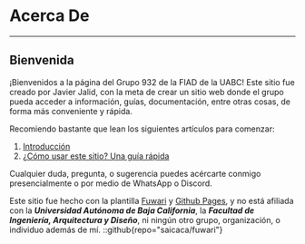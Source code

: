 # Acerca De
___
## Bienvenida
¡Bienvenidos a la página del Grupo 932 de la FIAD de la UABC!
Este sitio fue creado por Javier Jalid, con la meta de crear un sitio web donde el grupo pueda acceder a información, guías, documentación, entre otras cosas, de forma más conveniente y rápida.

Recomiendo bastante que lean los siguientes artículos para comenzar:
1. [Introducción](../posts/introduction/)
2. [¿Cómo usar este sitio? Una guía rápida](../posts/what-to-do-here/what-to-do-here/)

Cualquier duda, pregunta, o sugerencia puedes acércarte conmigo presencialmente o por medio de WhatsApp o Discord.

Este sitio fue hecho con la plantilla [Fuwari](https://github.com/saicaca/fuwari) y [Github Pages](https://pages.github.com/), y no está afiliada con la ***Universidad Autónoma de Baja California***, la ***Facultad de Ingeniería, Arquitectura y Diseño***, ni ningún otro grupo, organización, o individuo además de mí.
::github{repo="saicaca/fuwari"}